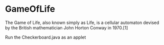 GameOfLife
==========

The Game of Life, also known simply as Life, is a cellular automaton devised by the British mathematician John Horton Conway in 1970.[1]

Run the Checkerboard.java as an applet 
